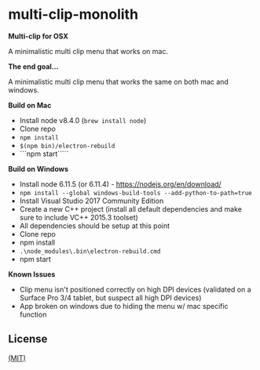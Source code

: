 # multi-clip-monolith

**Multi-clip for OSX**

A minimalistic multi clip menu that works on mac.


**The end goal...**

A minimalistic multi clip menu that works the same on both mac and windows.


**Build on Mac**

  - Install node v8.4.0 (```brew install node```)
  - Clone repo
  - ```npm install```
  - ```$(npm bin)/electron-rebuild```
  - ```npm start`````
 
**Build on Windows**

  - Install node 6.11.5 (or 6.11.4) - https://nodejs.org/en/download/
  - ```npm install --global windows-build-tools --add-python-to-path=true```
  - Install Visual Studio 2017 Community Edition
  - Create a new C++ project (install all default dependencies and make sure to include VC++ 2015.3 toolset)
  - All dependencies should be setup at this point
  - Clone repo
  - npm install
  - ```.\node_modules\.bin\electron-rebuild.cmd```
  - npm start

**Known Issues**

  - Clip menu isn't positioned correctly on high DPI devices (validated on a Surface Pro 3/4 tablet, but suspect all high DPI devices)
  - App broken on windows due to hiding the menu w/ mac specific function

## License

[(MIT)](LICENSE.md)
